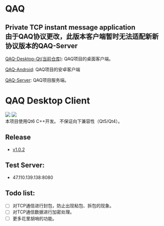 # QAQ
Private TCP instant message application    
由于QAQ协议更改，此版本客户端暂时无法适配新新协议版本的QAQ-Server  
--------------------
[QAQ-Desktop-Qt(当前仓库)](https://github.com/I-Info/QAQ-Desktop-Qt):
QAQ项目的桌面客户端。  

[QAQ-Android](https://github.com/I-Info/QAQ-Android):
QAQ项目的安卓客户端

[QAQ-Server](https://github.com/lixiao189/QAQServer):
QAQ项目服务端。

# QAQ Desktop Client
<a href="https://github.com/I-Info/QAQ-Desktop-Qt/blob/main/LICENSE"><img src="https://img.shields.io/github/license/I-Info/QAQ-Desktop-Qt?style=flat-square"></img></a>
<a href="https://github.com/I-Info/QAQ-Desktop-Qt/releases/tag/v1.0.2"><img src="https://img.shields.io/github/v/release/I-Info/QAQ-Desktop-Qt?include_prereleases&style=flat-square"></img></a>   
本项目使用Qt6 C++开发。
不保证向下兼容性（Qt5/Qt4）。

## Release    
- [v1.0.2](https://github.com/I-Info/QAQ-Desktop-Qt/releases/tag/v1.0.2)

## Test Server:
- 47.110.139.138:8080  

## Todo list:    
- [ ] 对TCP通信进行封包，防止出现粘包、拆包的现象。
- [ ] 对TCP通信数据进行加密处理。
- [ ] 更多花里胡哨的功能。
